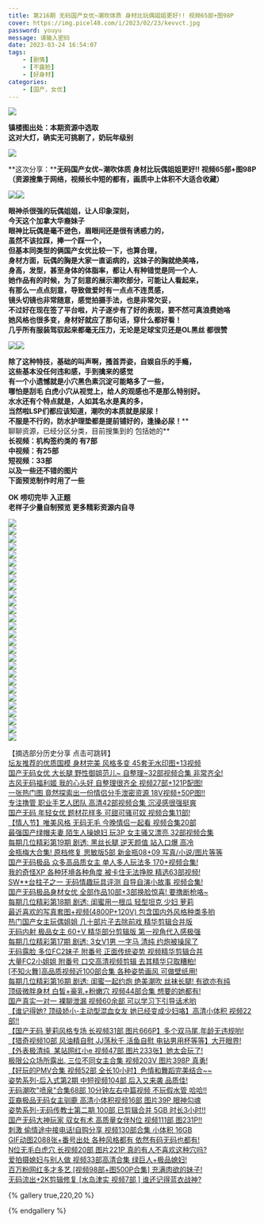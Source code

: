 ```yaml
---
title: 第216期 无码国产女优~潮吹体质 身材比玩偶姐姐更好!! 视频65部+图98P
cover: https://img.picel48.com/i/2023/02/23/kevvct.jpg
password: youyu
message: 请输入密码
date: 2023-03-24 16:54:07
tags: 
	- [剧情]
	- [不露脸]
	- [好身材]
categories:
	- [国产，女优]  
---
```


![](https://img.picel48.com/i/2023/02/23/kevvct.jpg)

**镇楼图出处：本期资源中选取  
这对大灯，确实无可挑剔了，奶玩年级别**

![](https://img.picel48.com/i/2023/01/03/f9a0an.gif)

**这次分享：****无码国产女优~潮吹体质 身材比玩偶姐姐更好!! 视频65部+图98P**  
**（资源搜集于网络，视频长中短的都有，画质中上体积不大适合收藏）**

![](https://img.picel48.com/i/2023/01/03/f9a0an.gif)![](https://img.picel48.com/i/2023/02/23/kew5u6.jpg)

**眼神杀很强的玩偶姐姐，让人印象深刻，  
今天这个加拿大华裔妹子**  
**眼神比玩偶是毫不逊色，眉眼间还是很有诱惑力的，  
虽然不该拉踩，捧一个踩一个，  
但基本同类型的俩国产女优比较一下，也算合理，  
身材方面，玩偶的胸是大家一直诟病的，这妹子的胸就绝美咯，  
身高，发型，甚至身体的体脂率，都让人有种错觉是同一个人.**  
**她作品有的时候，为了刻意的展示潮吹部分，可能让人看起来，**  
**有那么一点点刻意，导致做爱时有一点点不连贯感，**  
**镜头切镜也非常随意，感觉拍摄手法，也是非常欠妥，**  
**不过好在现在签了平台啦，片子逐步有了好的表现，要不然可真浪费她咯**  
**她风格也很多变，身材好就应了那句话，穿什么都好看！**  
**几乎所有服装驾驭起来都毫无压力，无论是足球宝贝还是OL黑丝 都很赞**

![](https://img.picel48.com/i/2023/01/03/f9a0an.gif)![](https://img.picel48.com/i/2023/02/23/kew840.jpg)

**除了这种特技，基础的叫声啊，搔首弄姿，自娱自乐的手瘾，  
这些基本没任何违和感，手到擒来的感觉  
有一个小遗憾就是小穴黑色素沉淀可能略多了一些，  
哪怕是刮毛 白虎小穴从视觉上，给人的观感也不是那么特别好。  
水水还有个特点就是，人如其名水是真的多，  
当然啦LSP们都应该知道，潮吹的本质就是尿尿！  
不服是不行的，防水护理垫都是提前铺好的，逢操必尿！****  
聊聊资源，已经分区分类，目前搜集到的 包括她的**  
**长视频：机构签约类的 有7部**  
**中视频：有25部**  
**短视频：33部**  
**以及一些还不错的图片**  
**下面预览制作时用了一些**

**OK 唠叨完毕 入正题**  
**老样子少量自制预览 更多精彩资源内自寻**

![](https://img.picel48.com/i/2023/01/03/f9a0an.gif)  
![](https://img.picel48.com/i/2023/02/23/kfn53m.gif)  
![](https://img.picel48.com/i/2023/02/23/kfxgsq.gif)  
![](https://img.picel48.com/i/2023/02/23/kfxrjt.jpg)  
![](https://img.picel48.com/i/2023/02/23/kfz1al.gif)  
![](https://img.picel48.com/i/2023/02/23/kfzfv0.jpg)  
![](https://img.picel48.com/i/2023/02/23/kg1db7.gif)  
![](https://img.picel48.com/i/2023/02/23/kg2acv.jpg)  
![](https://img.picel48.com/i/2023/02/23/kg3yv4.gif)  
![](https://img.picel48.com/i/2023/02/23/kg6g7y.gif)  
![](https://img.picel48.com/i/2023/02/23/kghd4s.gif)  
![](https://img.picel48.com/i/2023/02/23/kgi0t0.jpg)  
![](https://img.picel48.com/i/2023/02/23/kgj8ix.gif)  
![](https://img.picel48.com/i/2023/02/23/kglqpf.gif)  
![](https://img.picel48.com/i/2023/02/23/kgmvr1.jpg)  
![](https://img.picel48.com/i/2023/02/23/kgqeiz.gif)  
![](https://img.picel48.com/i/2023/02/23/kgr6mg.jpg)  
![](https://img.picel48.com/i/2023/02/23/kh2ntg.gif)  
![](https://img.picel48.com/i/2023/02/23/kh6mm1.gif)  
![](https://img.picel48.com/i/2023/02/23/kh76jx.jpg)  
![](https://img.picel48.com/i/2023/02/23/kh9bol.gif)  
![](https://img.picel48.com/i/2023/02/23/khcc51.gif)  
![](https://img.picel48.com/i/2023/02/23/khobhh.gif)  
![](https://img.picel48.com/i/2023/02/23/khq1f5.jpg)  
![](https://img.picel48.com/i/2023/02/23/khtmlj.gif)  
![](https://img.picel48.com/i/2023/02/23/khugry.jpg)  
![](https://img.picel48.com/i/2023/02/23/khuk9c.jpg)  
![](https://img.picel48.com/i/2023/01/03/f9a0an.gif)

【摘选部分历史分享 点击可跳转】  
[坛友推荐的优质国模 身材完美 风格多变 45套无水印图+13视频](https://pw.sbnc2p.xyz/2048/read.php?tid-9405331.html)  
[国产无码女优 大长腿 野性御姐范儿~ 自整理~32部视频合集 非常齐全!](https://pw.sbnc2p.xyz/2048/read.php?tid-9394114.html)  
[古风无码福利姬 我的心头好 自整理很齐全 视频27部+121P配图!](https://pw.sbnc2p.xyz/2048/read.php?tid-9388633.html)  
[一张热门图 竟然探索出一份情侣分手泄密资源 18V视频+50P图!!](https://pw.sbnc2p.xyz/2048/read.php?tid-9385452.html)  
[专注撸管 职业手艺人团队 高清42部视频合集 沉浸感很强挺爽](https://pw.sbnc2p.xyz/2048/read.php?tid-9382197.html)  
[国产无码 年轻女优 题材花样多 可甜可骚可奴 视频合集11部!](https://pw.sbnc2p.xyz/2048/read.php?tid-9376517.html)  
[【情人节】唯美风格 无码无毛 今晚情侣一起看 视频合集20部](https://pw.sbnc2p.xyz/2048/read.php?tid-9371636.html)  
[最强国产绿帽夫妻 陌生人操媳妇 玩3P 女主骚又漂亮 32部视频合集](https://pw.sbnc2p.xyz/2048/read.php?tid-9367620.html)  
[每期几位精彩第19期 剧透: 黑丝长腿 逆天颜值 站入口爆 高冷](https://pw.sbnc2p.xyz/2048/read.php?tid-9362461.html)  
[金瓶梅大合集! 原档修复 思敏版5部 新金瓶08+09 写真/小说/图片等等](https://pw.sbnc2p.xyz/2048/read.php?tid-9358910.html)  
[国产无码极品 众多高品质女主 单人多人玩法多 170+视频合集!](https://pw.sbnc2p.xyz/2048/read.php?tid-9352853.html)  
[我的奇怪XP 各种环境各种角度 被卡住无法挣脱 精选63部视频!](https://pw.sbnc2p.xyz/2048/read.php?tid-9344399.html)  
[SW\*\*台柱子之一 无码情趣玩具评测 自导自演小故事 视频合集!](https://pw.sbnc2p.xyz/2048/read.php?tid-9328699.html)  
[国产无码极品身材女优 全部作品10部+3部换脸惊喜! 要撸断枪咯~](https://pw.sbnc2p.xyz/2048/read.php?tid-9322397.html)  
[每期几位精彩第18期 剧透: 闺蜜用一根瓜 轻型坦克 少妇 萝莉](https://pw.sbnc2p.xyz/2048/read.php?tid-9314712.html)  
[最近喜欢的写真套图+视频(4800P+120V) 包含国内外风格种类多哟](https://pw.sbnc2p.xyz/2048/read.php?tid-9306837.html)  
[热门国产女主玩偶姐姐 几十部片子去除前戏 精华剪辑合并版](https://pw.sbnc2p.xyz/2048/read.php?tid-9294762.html)  
[无码内射 极品女主 60+V 精华部分剪辑版 第一视角代入感极强](https://pw.sbnc2p.xyz/2048/read.php?tid-9285435.html)  
[每期几位精彩第17期 剧透: 3女V1男 一字马 清纯 约炮被操尿了](https://pw.sbnc2p.xyz/2048/read.php?tid-9273565.html)  
[无码露脸 多位FC2妹子 附番号 正面传统姿势 视频精华剪辑合并](https://pw.sbnc2p.xyz/2048/read.php?tid-9260919.html)  
[大量FC2小姐姐 附番号 口交高清视频剪辑 去其精华只取糟粕!](https://pw.sbnc2p.xyz/2048/read.php?tid-9250210.html)  
[\[不知火舞\]高品质视频近100部合集 各种姿势画风 可做壁纸用!](https://pw.sbnc2p.xyz/2048/read.php?tid-9238435.html)  
[每期几位精彩第16期 剧透: 闺蜜一起约炮 绝美潮吹 丝袜长腿! 有欲亦有纯](https://pw.sbnc2p.xyz/2048/read.php?tid-9222105.html)  
[顶级微胖身材 白皙+豪乳+粉嫩穴 视频44部合集 想要的她都有!](https://pw.sbnc2p.xyz/2048/read.php?tid-9210763.html)  
[国产真实一对一 裸聊泄漏 视频60余部 可以学习下引导话术哟](https://pw.sbnc2p.xyz/2048/read.php?tid-9202980.html)  
[【谁记得她? 顶级娇小-主动型混血女友 她已经变成少妇咯】高清小体积 视频22部!!](https://pw.sbnc2p.xyz/2048/read.php?tid-9182117.html)  
[【国产无码 萝莉风格专场 长视频31部 图片666P】多个双马尾,年龄无违规哟!](https://pw.sbnc2p.xyz/2048/read.php?tid-9156665.html)  
[【猎奇视频10部 风油精自慰 JJ荡秋千 活鱼自慰 电钻男用杯等等】大开眼界!](https://pw.sbnc2p.xyz/2048/read.php?tid-9147235.html)  
[【外表极清纯  某站网红小e 视频47部 图片233张】她太会玩了!](https://pw.sbnc2p.xyz/2048/read.php?tid-9126339.html)  
[极限公众场所露出. 三位不同女主合集 视频203V 图片398P 真勇!](https://pw.sbnc2p.xyz/2048/read.php?tid-9106197.html)  
[【好玩的PMV合集 视频52部 全长10小时】色情和舞蹈完美结合~~](https://pw.sbnc2p.xyz/2048/read.php?tid-9097058.html)  
[姿势系列-后入式第2期 中短视频104部 后入又来袭 品质佳!](https://pw.sbnc2p.xyz/2048/read.php?tid-9051499.html)  
[无码潮吹"喷泉"合集68部 10分钟左右中篇视频 不玩假水管 哈哈!!](https://pw.sbnc2p.xyz/2048/read.php?tid-9011235.html)  
[亚裔极品无码女主驯鹿 高清小体积视频16部 图片39P 眼神勾魂](https://pw.sbnc2p.xyz/2048/read.php?tid-9000800.html)  
[姿势系列-无码传教士第二期 100部 已剪辑合并 5GB 时长3小时!!](https://pw.sbnc2p.xyz/2048/read.php?tid-8982643.html)  
[国产无码大神玩家 驭女有术 高质量女伴N位 视频111部 图231P!!](https://pw.sbnc2p.xyz/2048/read.php?tid-8976389.html)  
[刺激 偷情途中接电话!自购分享 视频130部合集 小体积 16GB](https://pw.sbnc2p.xyz/2048/read.php?tid-8959557.html)  
[GIF动图2088张+番号出处 各种风格都有 依然有码无码也都有!](https://pw.sbnc2p.xyz/2048/read.php?tid-8949915.html)  
[N位无毛白虎穴 长视频20部 图片221P 真的有人不喜欢这种穴吗?](https://pw.sbnc2p.xyz/2048/read.php?tid-8938739.html)  
[爱拍摄媳妇与别人做 视频33部高清合集 绿巨人+极品媳妇!](https://pw.sbnc2p.xyz/2048/read.php?tid-8913709.html)  
[百万粉网红多才多艺 \[视频98部+图500P合集\] 充满肉欲的妹子!](https://pw.sbnc2p.xyz/2048/read.php?tid-8900745.html)  
[无码流出+2K剪辑修复 \[水岛津实 视频7部 \] 谁还记得蓝衣战神?](https://pw.sbnc2p.xyz/2048/read.php?tid-8892057.html)





{% gallery true,220,20 %}

{% endgallery %}